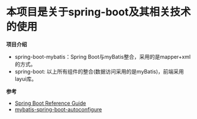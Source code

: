 # 本项目是关于spring-boot及其相关技术的使用

**项目介绍**
+ spring-boot-mybatis：Spring Boot与myBatis整合，采用的是mapper+xml的方式。
+ spring-boot: 以上所有组件的整合(数据访问采用的是myBatis)，前端采用layui库。


**参考**
+ <a href="https://docs.spring.io/spring-boot/docs/1.5.7.RELEASE/reference/htmlsingle/">Spring Boot Reference Guide</a>
+ <a href="http://www.mybatis.org/spring-boot-starter/mybatis-spring-boot-autoconfigure/index.html">mybatis-spring-boot-autoconfigure</a>
